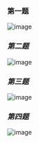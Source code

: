 ### ****第一题****
![image](https://github.com/tj5890063/Experiment_four/raw/master/app/src/main/res/drawable-v24/one.png)

### ***第二题***
![image](https://github.com/tj5890063/Experiment_four/raw/master/app/src/main/res/drawable-v24/two.png)

### ***第三题***
![image](https://github.com/tj5890063/Experiment_four/raw/master/app/src/main/res/drawable-v24/three.png)

### ***第四题***
![image](https://github.com/tj5890063/Experiment_four/raw/master/app/src/main/res/drawable-v24/four.png)